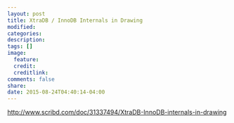 ```yaml
---
layout: post
title: XtraDB / InnoDB Internals in Drawing
modified:
categories:
description:
tags: []
image:
  feature:
  credit:
  creditlink:
comments: false
share:
date: 2015-08-24T04:40:14-04:00
---
```


http://www.scribd.com/doc/31337494/XtraDB-InnoDB-internals-in-drawing

